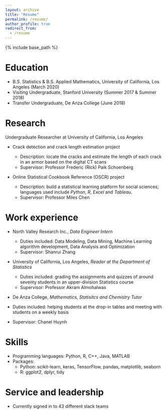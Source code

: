 ```yaml
---
layout: archive
title: "Resume"
permalink: /resume/
author_profile: true
redirect_from:
  - /resume
---
```


{% include base_path %}

Education
======
* B.S. Statistics & B.S. Applied Mathematics, University of California, Los Angeles (March 2020)
* Visiting Undergraduate, Stanford University (Summer 2017 & Summer 2018)
* Transfer Undergraduate, De Anza College (June 2018)

Research
======
Undergraduate Researcher at University of California, Los Angeles

* Crack detection and crack length estimation project
  * Description: locate the cracks and estimate the length of each crack in an armor based on the digital CT scans
  * Supervisor: Professor Frederic (Rick) Paik Schoenberg
  
* Online Statistical Cookbook Reference (OSCR) project 
  * Description: build a statistical learning platform for social sciences; languages used include *Python*, *R*, *Excel* and *Tableau*. 
  * Supervisor: Professor Miles Chen
  
Work experience
======
* North Valley Research Inc., *Data Engineer Intern*
  * Duties included: Data Modeling, Data Mining, Machine Learning algorithm development, Data Analysis and Optimization
  * Supervisor: Shanrui Zhang

* University of California, Los Angeles, *Reader at the Department of Statistics*
  * Duties included: grading the assignments and quizzes of around seventy students in an upper-division Statistics course
  * Supervisor: Professor Akram Almohalwas
  
 * De Anza College, *Mathematics, Statisitcs and Chemistry Tutor*
  * Duties included: helping students at the drop-in tables and meeting with students on a weekly basis
  * Supervisor: Chanel Huynh 
  
Skills
======
* Programming languages: Python, R, C++, Java, MATLAB
* Packages: 
  * Python: scikit-learn, keras, TensorFlow, pandas, matplotlib, seaborn
  * R: ggplot2, dplyr, tidy
  
Service and leadership
======
* Currently signed in to 43 different slack teams
